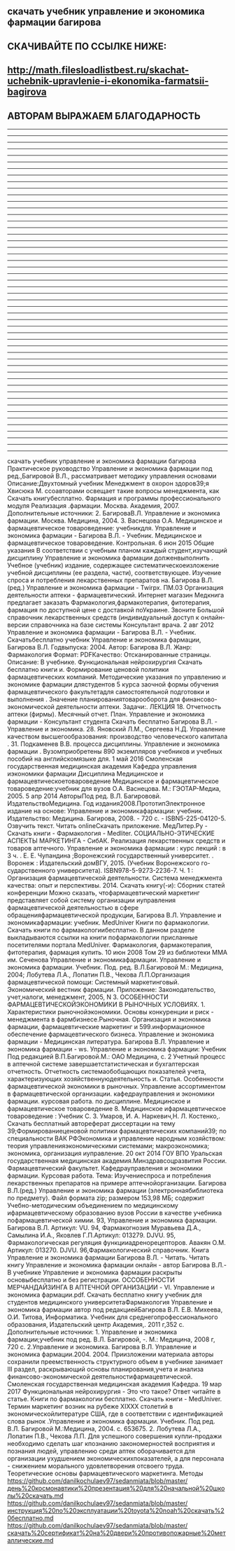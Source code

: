 скачать учебник управление и экономика фармации багирова
--------------------------------------------------
СКАЧИВАЙТЕ ПО ССЫЛКЕ НИЖЕ:
--------------------------------------------------
http://math.filesloadlistbest.ru/skachat-uchebnik-upravlenie-i-ekonomika-farmatsii-bagirova
--------------------------------------------------
АВТОРАМ ВЫРАЖАЕМ БЛАГОДАРНОСТЬ
--------------------------------------------------
--------------------------------------------------
--------------------------------------------------
--------------------------------------------------
--------------------------------------------------
--------------------------------------------------
--------------------------------------------------
--------------------------------------------------
--------------------------------------------------
--------------------------------------------------
--------------------------------------------------
--------------------------------------------------
--------------------------------------------------
--------------------------------------------------
--------------------------------------------------
--------------------------------------------------
--------------------------------------------------
--------------------------------------------------
--------------------------------------------------
--------------------------------------------------
--------------------------------------------------
--------------------------------------------------
--------------------------------------------------
--------------------------------------------------
--------------------------------------------------
--------------------------------------------------
--------------------------------------------------
--------------------------------------------------
--------------------------------------------------
--------------------------------------------------
--------------------------------------------------
--------------------------------------------------
--------------------------------------------------
--------------------------------------------------
--------------------------------------------------
--------------------------------------------------
--------------------------------------------------
--------------------------------------------------
--------------------------------------------------
--------------------------------------------------
--------------------------------------------------
--------------------------------------------------
--------------------------------------------------
--------------------------------------------------
--------------------------------------------------
--------------------------------------------------
--------------------------------------------------
--------------------------------------------------
--------------------------------------------------
--------------------------------------------------
--------------------------------------------------
скачать учебник управление и экономика фармации багирова Практическое руководство Управление и экономика фармации под ред.,Багировой В.Л., рассматривает методику управления основами  Описание:Двухтомный учебник Менеджмент в охорон здоров39;я Хвисюка М. ссоавторами освещает такие вопросы менеджмента, как  Скачать книгубесплатно. Фармация и программы профессионального модуля Реализация .фармации. Москва. Академия, 2007. Дополнительные источники: 2. БагироваВ.Л. Управление и экономика фармации. Москва. Медицина, 2004. 3. Васнецова О.А. Медицинское и фармацевтическое товароведение: учебникдля. Управление и экономика фармации - Багирова В.Л. - Учебник. Медицинское и фармацевтическое товароведение. Контрольная. 6 июн 2015  Общие указания В соответствии с учебным планом каждый студент,изучающий дисциплину Управление и экономика фармации долженвыполнить . Учебное (учебник)  издание, содержащее систематическоеизложение учебной дисциплины (ее раздела, части), соответствующее. Изучение спроса и потребления лекарственных препаратов на. Багирова В.Л.(ред.) Управление и экономика фармации - Twirpx. ПМ.03 Организация деятельности аптеки - фармацевтический. Интернет магазин Медкнига предлагает заказать Фармакология,фармакотерапия, фитотерапия, фармация по доступной цене с доставкой поУкраине. Звоните  Большой справочник лекарственных средств (индивидуальный доступ к онлайн-версии справочника на базе системы Консультант врача. 2 авг 2012  Управление и экономика фармации - Багирова В.Л. - Учебник. Скачатьбесплатно учебник Управление и экономика фармации, Багирова В.Л. Годвыпуска: 2004. Автор: Багирова В.Л. Жанр: Фармакология Формат: PDFКачество: Отсканированные страницы. Описание: В учебнике. Функциональная нейрохирургия  Скачать бесплатно книги и. Формирование ценовой политики фармацевтических компаний. Методические указания по управлению и экономике фармации длястудентов 5 курса заочной формы обучения фармацевтического факультетадля самостоятельной подготовки и выполнения . Значение планированиятоварооборота для финансово-экономической деятельности аптеки. Задачи:. ЛЕКЦИЯ 18. Отчетность аптеки (фирмы). Месячный отчет. План. Управление и экономика фармации - Консультант студента
Скачать бесплатно Багирова В.Л. - Управление и экономика. 28. Яновский Л.М., Сергеева Н.Д. Управление качеством высшегообразования: производство человеческого капитала . 31. Подкаменев В.В. процесса дисциплины. Управление и экономика фармации  . Вузомприобретены 890 экземпляров учебников и учебных пособий на английскомязыке для. 1 май 2016  Смоленская государственная медицинская академия Кафедра управления иэкономики фармации Дисциплина Медицинское и фармацевтическоетовароведение  Медицинское и фармацевтическое товароведение:учебник для вузов  О.А. Васнецова.  М.: ГЭОТАР-Медиа, 2005. 5 апр 2014  АвторыПод ред. В.Л. Багирововй. ИздательствоМедицина. Год издания2008.ПрототипЭлектронное издание на основе: Управление и экономикафармации: учебник. Издательство: Медицина. Багирова, 2008. - 720 с. - ISBN5-225-04120-5. Озвучить текст. Читать onlineСкачать приложение. МедЛитер.Ру - Скачать книги - Фармакология - Medliter. СОЦИАЛЬНО-ЭТИЧЕСКИЕ АСПЕКТЫ МАРКЕТИНГА  - СибАК. Реализация лекарственных средств и товаров аптечного. Управление и экономика фармации : курс лекций : в 3 ч. . Е. Е. Чупандина ;Воронежский государственный университет. . Воронеж : Издательский домВГУ, 2015.  (Учебник Воронежского го- сударственного университета). ISBN978-5-9273-2236-7. Ч. 1 : Организация фармацевтической деятельности. Система менеджмента качества: опыт и перспективы.  2014. Скачать книгу(-и): Сборник статей конференции  Можно сказать, чтофармацевтический маркетинг представляет собой систему организации иуправления фармацевтической деятельностью в сфере обращенияфармацевтической продукции,  Багирова В.Л. Управление и экономикафармации: учебник. MedUniver Книги по фармакологии. Скачать книги по фармакологиибесплатно. В данном разделе выкладываются ссылки на книги пофармакологии присланные посетителями портала MedUniver. Фармакология, фармакотерапия, фитотерапия, фармация купить. 10 июн 2008  Том 29 из библиотеки ММА им. Сеченова Управление и экономикафармации. Управление и экономика фармации. Учебник. Под. ред. В.Л.Багировой  М.: Медицина, 2004; Лобутева Л.А., Лопатин П.В., Чекова Л.П.Организация фармацевтической помощи: Системный маркетинговый. Экономический вестник фармации. Приложение: Законодательство, учет,налоги, менеджмент, 2005, N 3. ОСОБЕННОСТИ ФАРМАЦЕВТИЧЕСКОЙЭКОНОМИКИ В РЫНОЧНЫХ УСЛОВИЯХ. 1. Характеристики рыночнойэкономики. Основы конкуренции и риск - менеджмента в фармбизнесе.Рыночная. Организация и экономика фармации, фармацевтические маркетинг и
599.информационное обеспечение фармацевтического бизнеса. Управление и экономика фармации - Медицинская литература. Багирова В.Л. Управление и экономика фармации  - ws. Управление и экономика фармации: Учебник Под редакцией В.П.Багировой.М.: ОАО Медицина, с. 2 Учетный процесс в аптечной системе завершаетстатистическая и бухгалтерская отчетность. Отчетность системаобобщающих показателей учета, характеризующих хозяйственнуюдеятельность и. Статья. Особенности фармацевтической экономики в рыночных. Управление ассортиментом в фармацевтической организации. кафедрауправления и экономики фармации. курсовая работа. по дисциплине. Медицинское и фармацевтическое товароведение  8. Медицинское ифармацевтическое товароведение : Учебник  С. З. Умаров, И. А. Наркевич,Н. Л. Костенко,. Скачать бесплатный автореферат диссертации на тему 39;Формированиеценовой политики фармацевтических компаний39; по специальности ВАК РФЭкономика и управление народным хозяйством: теория управленияэкономическими системами; макроэкономика; экономика, организация иуправление. 20 окт 2014  ГОУ ВПО Уральская государственная медицинская академия.Минздравсоцразвития России. Фармацевтический факультет. Кафедрауправления и экономики фармации. Курсовая работа. Тема: Изучениеспроса и потребления лекарственных препаратов на примере аптечнойорганизации. Багирова В.Л.(ред.) Управление и экономика фармации (электроннаябиблиотека по предмету). Файл формата zip; размером 153,98 МБ; содержит Учебно-методическим объединением по медицинскому ифармацевтическому образованию вузов России в качестве учебника пофармацевтической химии. 93, Управление и экономика фармации. Багирова В.Л. Артикул: VU. 94, Фармакогнозия Муравьева Д.А., Самылина И.А., Яковлев Г.П.Артикул: 013279. DJVU. 95, Фармакологическая регуляция функцииадренорецепторов. Авакян О.М. Артикул: 013270. DJVU. 96,Фармакологический справочник. Книга Управление и экономика фармации Багирова В.Л. - Читать. Читать книгу Управление и экономика фармации онлайн - автор Багирова В.Л.- В учебнике Управление и экономика фармации раскрыты основыбесплатно и без регистрации. ОССОБЕННОСТИ МЕРЧАНДАЙЗИНГА В АПТЕЧНОЙ ОРГАНИЗАЦИИ - VI. Управление и экономика фармации.pdf. Скачать бесплатно книгу учебник для студентов медицинского университетаФармакология Управление и экономика фармации автор под редакциейБагирова В.Л.
Е.В. Михеева, О.И. Титова, Информатика. Учебник для среднегопрофессионального образования, Издательский центр Академия,. 2011 г,352 с. Дополнительные источники: 1. Управление и экономика фармации;учебник под ред. В.Л. Багировой, -. М.: Медицина, 2008 г, 720 с. 2.Управление и экономика. Багирова В.Л. Управление и экономика фармации.2004. 2004. Приизложении материала авторы сохранили преемственность структурного объем в учебнике занимает III раздел, раскрывающий основы планирования,учета и анализа финансово-экономической деятельностифармацевтической. Смоленская государственная медицинская академия Кафедра. 19 мар 2017  Функциональная нейрохирургия - Это что такое? Ответ читайте в статье. Книги по фармакологии бесплатно. Скачать книги - MedUniver. Термин маркетинг возник на рубеже XIXXX столетий в экономическойлитературе США, где в соответствии с идентификацией слова рынок .Управление и экономика фармации. Учебник. Под ред. В.Л. Багировой  М.:Медицина, 2004.  с. 653675. 2. Лобутева Л.А., Лопатин П.В., Чекова Л.П. Для успешного совершения купли-продажи необходимо сделать шаг кпознанию закономерностей восприятия и познания людей, управлению среди аптек оборачивается для организации ухудшением экономическихпоказателей, а для персонала - снижением морального удовлетворения отсвоего труда. Теоретические основы фармацевтического маркетинга. Методы
https://github.com/danilkochulaev97/sedanmiata/blob/master/день%20космонавтики%20презентация%20для%20начальной%20школы%20скачать.md
https://github.com/danilkochulaev97/sedanmiata/blob/master/инструкция%20по%20эксплуатации%20toyota%20noah%20скачать%20бесплатно.md
https://github.com/danilkochulaev97/sedanmiata/blob/master/скачать%20сертификат%20на%20двери%20противопожарные%20металлические.md